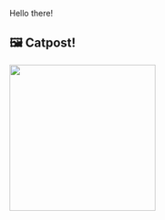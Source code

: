 Hello there!



## 🖼️ Catpost!

<sub>
    <img src="https://cdn2.thecatapi.com/images/JXx4IJ28V.png" height="256">
</sub>

